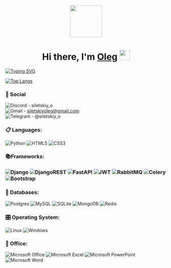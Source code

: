 <div id="header" align="center">
  <img src="https://media.giphy.com/media/M9gbBd9nbDrOTu1Mqx/giphy.gif" width="100"/>
</div>
<h1 align="center">Hi there, I'm <a href="https://t.me/siletskiy_o" target="_blank">Oleg</a> 
<img src="https://github.com/blackcater/blackcater/raw/main/images/Hi.gif" height="32"/></h1>
</h3>

[![Typing SVG](https://readme-typing-svg.demolab.com/?lines=Python+developer;from+Russia)](https://git.io/typing-svg)

[![Top Langs](https://github-readme-stats.vercel.app/api/top-langs/?username=Olejkas&layout=compact&theme=dark)](https://github.com/anuraghazra/github-readme-stats)

<h3>💬 Social</h3>

![Discord](https://img.shields.io/badge/Discord-%235865F2.svg?style=for-the-badge&logo=discord&logoColor=white) - siletskiy_o<br>
![Gmail](https://img.shields.io/badge/Gmail-D14836?style=for-the-badge&logo=gmail&logoColor=white) - siletskiyoleg@gmail.com<br>
![Telegram](https://img.shields.io/badge/Telegram-2CA5E0?style=for-the-badge&logo=telegram&logoColor=white) - @siletskiy_o<br>

<h3>📋 Languages:</h3>

![Python](https://img.shields.io/badge/-Python-3670A0?style=for-the-badge&logo=python&logoColor=ffdd54)
![HTML5](https://img.shields.io/badge/-HTML5-E34F26?style=for-the-badge&logo=html5&logoColor=white)
![CSS3](https://img.shields.io/badge/-CSS3-1572B6?style=for-the-badge&logo=css3&logoColor=white)

<h3>📚Frameworks:<h3>

![Django](https://img.shields.io/badge/django-%23092E20.svg?style=for-the-badge&logo=django&logoColor=white)
![DjangoREST](https://img.shields.io/badge/DJANGO-REST-ff1709?style=for-the-badge&logo=django&logoColor=white&color=ff1709&labelColor=gray)
![FastAPI](https://img.shields.io/badge/FastAPI-005571?style=for-the-badge&logo=fastapi)
![JWT](https://img.shields.io/badge/JWT-black?style=for-the-badge&logo=JSON%20web%20tokens)
![RabbitMQ](https://img.shields.io/badge/Rabbitmq-FF6600?style=for-the-badge&logo=rabbitmq&logoColor=white)
![Celery](https://img.shields.io/badge/celery-%23a9cc54.svg?style=for-the-badge&logo=celery&logoColor=ddf4a4)
![Bootstrap](https://img.shields.io/badge/bootstrap-%238511FA.svg?style=for-the-badge&logo=bootstrap&logoColor=white)

<h3>💾 Databases:</h3>

![Postgres](https://img.shields.io/badge/-PostgreSQL-316192?style=for-the-badge&logo=postgresql&logoColor=white)
![MySQL](https://img.shields.io/badge/-MySQL-00f?style=for-the-badge&logo=mysql&logoColor=white)
![SQLite](https://img.shields.io/badge/-SQLite-07405e?style=for-the-badge&logo=sqlite&logoColor=white)
![MongoDB](https://img.shields.io/badge/MongoDB-%234ea94b.svg?style=for-the-badge&logo=mongodb&logoColor=white)
![Redis](https://img.shields.io/badge/redis-%23DD0031.svg?style=for-the-badge&logo=redis&logoColor=white)

<h3>🎛️ Operating System:</h3>

![Linux](https://img.shields.io/badge/Linux-FCC624?style=for-the-badge&logo=linux&logoColor=black)
![Windows](https://img.shields.io/badge/Windows-0078D6?style=for-the-badge&logo=windows&logoColor=white)

<h3>🏢 Office:</h3>

![Microsoft Office](https://img.shields.io/badge/Microsoft_Office-D83B01?style=for-the-badge&logo=microsoft-office&logoColor=white)
![Microsoft Excel](https://img.shields.io/badge/Microsoft_Excel-217346?style=for-the-badge&logo=microsoft-excel&logoColor=white)
![Microsoft PowerPoint](https://img.shields.io/badge/Microsoft_PowerPoint-B7472A?style=for-the-badge&logo=microsoft-powerpoint&logoColor=white)
![Microsoft Word](https://img.shields.io/badge/Microsoft_Word-2B579A?style=for-the-badge&logo=microsoft-word&logoColor=white)
